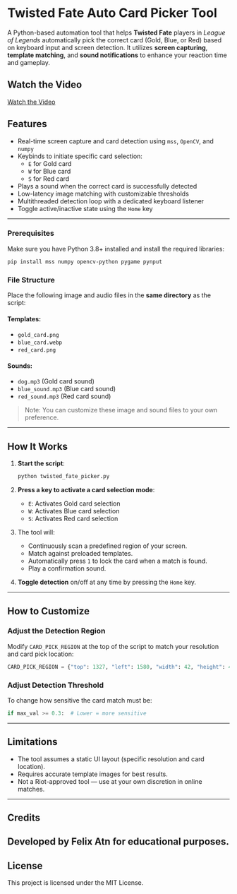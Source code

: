 
# Twisted Fate Auto Card Picker Tool

A Python-based automation tool that helps **Twisted Fate** players in *League of Legends* automatically pick the correct card (Gold, Blue, or Red) based on keyboard input and screen detection. It utilizes **screen capturing**, **template matching**, and **sound notifications** to enhance your reaction time and gameplay.

## Watch the Video

[Watch the Video](https://www.youtube.com/watch?v=aO-cGoCjDXg)

## Features

- Real-time screen capture and card detection using `mss`, `OpenCV`, and `numpy`
- Keybinds to initiate specific card selection:
  - `E` for Gold card
  - `W` for Blue card
  - `S` for Red card
- Plays a sound when the correct card is successfully detected
- Low-latency image matching with customizable thresholds
- Multithreaded detection loop with a dedicated keyboard listener
- Toggle active/inactive state using the `Home` key

---

### Prerequisites

Make sure you have Python 3.8+ installed and install the required libraries:

```bash
pip install mss numpy opencv-python pygame pynput
```

### File Structure

Place the following image and audio files in the **same directory** as the script:

#### Templates:
- `gold_card.png`
- `blue_card.webp`
- `red_card.png`

#### Sounds:
- `dog.mp3` (Gold card sound)
- `blue_sound.mp3` (Blue card sound)
- `red_sound.mp3` (Red card sound)

> Note: You can customize these image and sound files to your own preference.

---

## How It Works

1. **Start the script**:
   ```bash
   python twisted_fate_picker.py
   ```

2. **Press a key to activate a card selection mode**:
   - `E`: Activates Gold card selection
   - `W`: Activates Blue card selection
   - `S`: Activates Red card selection

3. The tool will:
   - Continuously scan a predefined region of your screen.
   - Match against preloaded templates.
   - Automatically press `1` to lock the card when a match is found.
   - Play a confirmation sound.
   
4. **Toggle detection** on/off at any time by pressing the `Home` key.

---

## How to Customize

### Adjust the Detection Region

Modify `CARD_PICK_REGION` at the top of the script to match your resolution and card pick location:

```python
CARD_PICK_REGION = {"top": 1327, "left": 1580, "width": 42, "height": 42}
```

### Adjust Detection Threshold

To change how sensitive the card match must be:

```python
if max_val >= 0.3:  # Lower = more sensitive
```

---

## Limitations

- The tool assumes a static UI layout (specific resolution and card location).
- Requires accurate template images for best results.
- Not a Riot-approved tool — use at your own discretion in online matches.

---

## Credits

Developed by Felix Atn for educational purposes.
---

## License

This project is licensed under the MIT License.
